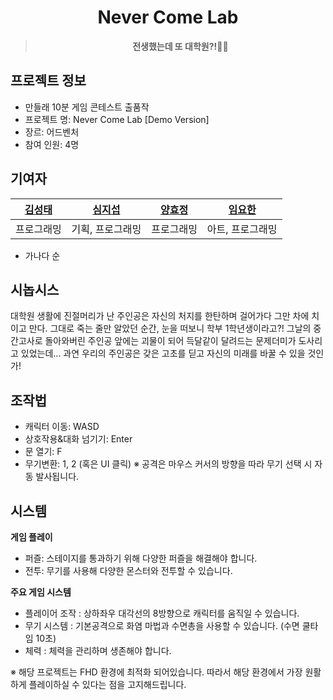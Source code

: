 <div align="center">

# Never Come Lab
> **전생했는데 또 대학원?!🧑‍🎓**

</div>



## 프로젝트 정보
- 만들래 10분 게임 콘테스트 출품작
- 프로젝트 명: Never Come Lab [Demo Version]
- 장르: 어드벤처
- 참여 인원: 4명 

## 기여자

|[김성태](https://github.com/Sungtae124) | [심지섭](https://github.com/JisubShim) | [양효정](https://github.com/HYOJEONG0213) | [임요한](https://github.com/YohanIm00) |
| ---------------------------------------| ------------------------------------- |----------------------------------------- |-----------------------------------------|
| 프로그래밍                             | 기획, 프로그래밍                        | 프로그래밍                                | 아트, 프로그래밍                         |
- 가나다 순

## 시놉시스

대학원 생활에 진절머리가 난 주인공은 자신의 처지를 한탄하며 걸어가다 그만 차에 치이고 만다.
그대로 죽는 줄만 알았던 순간, 눈을 떠보니 학부 1학년생이라고?!
그날의 중간고사로 돌아와버린 주인공 앞에는 괴물이 되어 득달같이 달려드는 문제더미가 도사리고 있었는데...
과연 우리의 주인공은 갖은 고초를 딛고 자신의 미래를 바꿀 수 있을 것인가!

## 조작법

- 캐릭터 이동:  WASD
- 상호작용&대화 넘기기: Enter
- 문 열기: F
- 무기변환: 1, 2 (혹은 UI 클릭)
※ 공격은 마우스 커서의 방향을 따라 무기 선택 시 자동 발사됩니다.

## 시스템

**게임 플레이**
- 퍼즐: 스테이지를 통과하기 위해 다양한 퍼즐을 해결해야 합니다.
- 전투: 무기를 사용해 다양한 몬스터와 전투할 수 있습니다.

**주요 게임 시스템**
- 플레이어 조작 : 상하좌우 대각선의 8방향으로 캐릭터를 움직일 수 있습니다.
- 무기 시스템 : 기본공격으로 화염 마법과 수면총을 사용할 수 있습니다. (수면 쿨타임 10초)
- 체력 : 체력을 관리하며 생존해야 합니다.

※ 해당 프로젝트는 FHD 환경에 최적화 되어있습니다. 따라서 해당 환경에서 가장 원활하게 플레이하실 수 있다는 점을 고지해드립니다.
